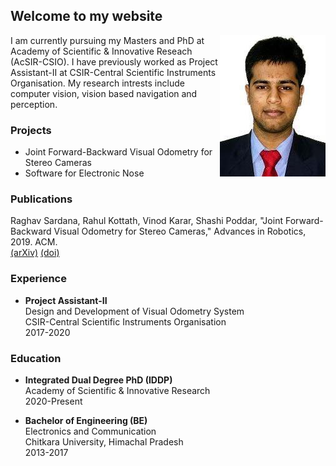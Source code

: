 ## Welcome to my website
<img align="right" src="imgs/raghav.jpeg">

I am currently pursuing my Masters and PhD at Academy of Scientific & Innovative Reseach (AcSIR-CSIO). I have previously worked as Project Assistant-II at CSIR-Central Scientific Instruments Organisation. My research intrests include computer vision, vision based navigation and perception.

### Projects

* Joint Forward-Backward Visual Odometry for Stereo Cameras
* Software for Electronic Nose

### Publications

Raghav Sardana, Rahul Kottath, Vinod Karar, Shashi Poddar, "Joint Forward-Backward Visual Odometry for Stereo Cameras," Advances in Robotics, 2019. ACM.<br/>
[(arXiv)](https://arxiv.org/abs/1912.10293)
[(doi)](https://doi.org/10.1145/3352593.3352651)

### Experience

* __Project Assistant-II__<br/>
Design and Development of Visual Odometry System<br/>
CSIR-Central Scientific Instruments Organisation<br/>
2017-2020<br/>

### Education

* __Integrated Dual Degree PhD (IDDP)__<br/>
Academy of Scientific & Innovative Research<br/>
2020-Present<br/>

* __Bachelor of Engineering (BE)__<br/>
Electronics and Communication<br/>
Chitkara University, Himachal Pradesh<br/>
2013-2017
